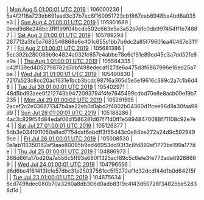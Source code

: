 | [Mon Aug  5 01:00:01 UTC 2019](https://transfer.sh/PY8nw/trcninja-dbdump-20190805010001.tar.bz2) | 106000236 | 5a4f2116a723eb691aad3c37b7ec8f160951723cb1867eab6948ba4bd8a035e3 | 
| [Sun Aug  4 01:00:01 UTC 2019]() | 105901689 | 0eed9d8e248bc3fff199f04bcdb502c663e5a3a52b7dfc0db997454ff1e74887 | 
| [Sat Aug  3 01:00:01 UTC 2019](https://transfer.sh/O88La/trcninja-dbdump-20190803010001.tar.bz2) | 105789294 | 267712a3fe5a7683546868e6e401c655c1bb7b6dc2a85f79601ea40467e311f7 | 
| [Fri Aug  2 01:00:01 UTC 2019](https://transfer.sh/kcn65/trcninja-dbdump-20190802010001.tar.bz2) | 105681386 | 5ec392b280089b9c4824a032fc657e4abbe78e6c191e89cd45c3a7dd52fe8e9a | 
| [Thu Aug  1 01:00:01 UTC 2019](https://transfer.sh/Ualfh/trcninja-dbdump-20190801010001.tar.bz2) | 105584335 | c42f139ed4052798782d7dbf498edecaf127de6a475d3f6867996e16ed25a7be | 
| [Wed Jul 31 01:00:01 UTC 2019]() | 105490830 | 7217a523c8cc20ac1631e1bcb3bcdc987f6a365d5e5e19616c389c2a7c1b6d48 | 
| [Tue Jul 30 01:00:01 UTC 2019]() | 105402971 | 48d5bd93aee0f212743b9472093794f4fe7645499cdbd70e8e8acb09e19b7235 | 
| [Mon Jul 29 01:00:02 UTC 2019](https://transfer.sh/6b97i/trcninja-dbdump-20190729010002.tar.bz2) | 105291595 | 2acef2c2e036871347b4ae22eb0d1abd2f4802b04360d1fcee96d9a30faa99d9 | 
| [Sun Jul 28 01:00:01 UTC 2019]() | 105188286 | 4ac3c829f54d84edaf06d1586281d67f71d0ff1e58948470088f71108c92e7e4 | 
| [Sat Jul 27 01:00:01 UTC 2019]() | 105126377 | 5db3e034f911050a8ed7754daf6ebdff3f55443c0e84be272a24d9c5929499ce | 
| [Fri Jul 26 01:00:01 UTC 2019](https://transfer.sh/LHuQW/trcninja-dbdump-20190726010001.tar.bz2) | 105008530 | 0a1ab110350162af9aae80095b9ed46953dd93f3c6fd892ef1773be199a177de | 
| [Thu Jul 25 01:00:01 UTC 2019](https://transfer.sh/S9mJ2/trcninja-dbdump-20190725010001.tar.bz2) | 104886973 | 268d66fa17bd20a7a556c5ff93a680f1325acf89c5c6efe3fe773ade89288669 | 
| [Wed Jul 24 01:00:01 UTC 2019]() | 104796556 | d6d6be4f61413fcfe57dbc31e25037581cc5f5272ef1d32dcdf44d1b0d64215f | 
| [Tue Jul 23 01:00:01 UTC 2019]() | 104675634 | 8cd7498dec080b70a3260a8db306d0adb8319c4f43d50728f34825be52838d1d | 
